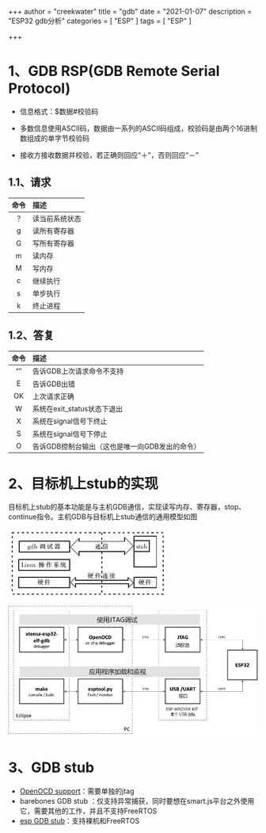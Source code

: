 +++
author = "creekwater"
title = "gdb"
date = "2021-01-07"
description = "ESP32 gdb分析"
categories = [
    "ESP"
]
tags = [
    "ESP"
]

+++

# 1、GDB RSP(GDB Remote Serial Protocol)

- 信息格式：$数据#校验码

- 多数信息使用ASCII码，数据由一系列的ASCII码组成，校验码是由两个16进制数组成的单字节校验码

- 接收方接收数据并校验，若正确则回应“＋”，否则回应“－”

## 1.1、请求

| 命令 | 描述           |
| :--: | :------------- |
|  ？  | 读当前系统状态 |
|  g   | 读所有寄存器   |
|  G   | 写所有寄存器   |
|  m   | 读内存         |
|  M   | 写内存         |
|  c   | 继续执行       |
|  s   | 单步执行       |
|  k   | 终止进程       |

## 1.2、答复

| 命令 | 描述                                           |
| :--: | :--------------------------------------------- |
|  “”  | 告诉GDB上次请求命令不支持                      |
|  E   | 告诉GDB出错                                    |
|  OK  | 上次请求正确                                   |
|  W   | 系统在exit_status状态下退出                    |
|  X   | 系统在signal信号下终止                         |
|  S   | 系统在signal信号下停止                         |
|  O   | 告诉GDB控制台输出（这也是唯一向GDB发出的命令） |

# 2、目标机上stub的实现

目标机上stub的基本功能是与主机GDB通信，实现读写内存、寄存器，stop、continue指令。主机GDB与目标机上stub通信的通用模型如图

![GDB与目标机上stub通信的通用模型.png](GDB与目标机上stub通信的通用模型.png)

![jtag-debugging-overview_zh.jpg](jtag-debugging-overview_zh.jpg)

# 3、GDB stub

- [OpenOCD support](https://github.com/projectgus/openocd)：需要单独的jtag
- barebones GDB stub ：仅支持异常捕获，同时要想在smart.js平台之外使用它，需要其他的工作，并且不支持FreeRTOS
- [esp GDB stub](https://github.com/espressif/esp-gdbstub)：支持裸机和FreeRTOS 
